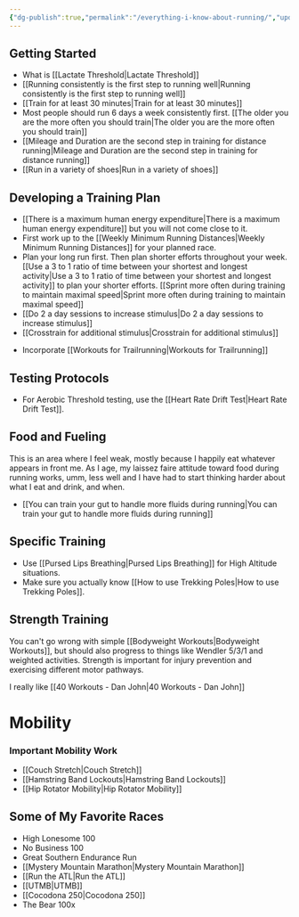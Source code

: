 ```yaml
---
{"dg-publish":true,"permalink":"/everything-i-know-about-running/","updated":"2024-08-25T08:42:28.073-04:00"}
---
```


## Getting Started
- What is [[Lactate Threshold\|Lactate Threshold]]
- [[Running consistently is the first step to running well\|Running consistently is the first step to running well]]
- [[Train for at least 30 minutes\|Train for at least 30 minutes]]
- Most people should run 6 days a week consistently first. [[The older you are the more often you should train\|The older you are the more often you should train]]
- [[Mileage and Duration are the second step in training for distance running\|Mileage and Duration are the second step in training for distance running]]
- [[Run in a variety of shoes\|Run in a variety of shoes]]

## Developing a Training Plan
- [[There is a maximum human energy expenditure\|There is a maximum human energy expenditure]] but you will not come close to it.
- First work up to the [[Weekly Minimum Running Distances\|Weekly Minimum Running Distances]] for your planned race.
- Plan your long run first. Then plan shorter efforts throughout your week. [[Use a 3 to 1 ratio of time between your shortest and longest activity\|Use a 3 to 1 ratio of time between your shortest and longest activity]] to plan your shorter efforts. [[Sprint more often during training to maintain maximal speed\|Sprint more often during training to maintain maximal speed]]
- [[Do 2 a day sessions to increase stimulus\|Do 2 a day sessions to increase stimulus]]
- [[Crosstrain for additional stimulus\|Crosstrain for additional stimulus]]
* Incorporate [[Workouts for Trailrunning\|Workouts for Trailrunning]]

## Testing Protocols
- For Aerobic Threshold testing, use the [[Heart Rate Drift Test\|Heart Rate Drift Test]].

## Food and Fueling

This is an area where I feel weak, mostly because I happily eat whatever appears in front me. As I age, my laissez faire attitude toward food during running works, umm, less well and I have had to start thinking harder about what I eat and drink, and when. 

- [[You can train your gut to handle more fluids during running\|You can train your gut to handle more fluids during running]]

## Specific Training
- Use [[Pursed Lips Breathing\|Pursed Lips Breathing]] for High Altitude situations.
- Make sure you actually know [[How to use Trekking Poles\|How to use Trekking Poles]].

## Strength Training

You can't go wrong with simple [[Bodyweight Workouts\|Bodyweight Workouts]], but should also progress to things like Wendler 5/3/1 and weighted activities. Strength is important for injury prevention and exercising different motor pathways.

I really like [[40 Workouts - Dan John\|40 Workouts - Dan John]]

# Mobility
### Important Mobility Work
- [[Couch Stretch\|Couch Stretch]]
- [[Hamstring Band Lockouts\|Hamstring Band Lockouts]]
- [[Hip Rotator Mobility\|Hip Rotator Mobility]]

## Some of My Favorite Races
- High Lonesome 100
- No Business 100
- Great Southern Endurance Run
- [[Mystery Mountain Marathon\|Mystery Mountain Marathon]]
- [[Run the ATL\|Run the ATL]]
- [[UTMB\|UTMB]]
- [[Cocodona 250\|Cocodona 250]]
- The Bear 100x